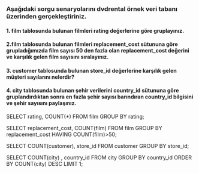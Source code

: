 ### Aşağıdaki sorgu senaryolarını dvdrental örnek veri tabanı üzerinden gerçekleştiriniz.

#### 1. film tablosunda bulunan filmleri rating değerlerine göre gruplayınız.
#### 2.film tablosunda bulunan filmleri replacement_cost sütununa göre grupladığımızda film sayısı 50 den fazla olan replacement_cost değerini ve karşılık gelen film sayısını sıralayınız.
#### 3. customer tablosunda bulunan store_id değerlerine karşılık gelen müşteri sayılarını nelerdir?
#### 4. city tablosunda bulunan şehir verilerini country_id sütununa göre gruplandırdıktan sonra en fazla şehir sayısı barındıran country_id bilgisini ve şehir sayısını paylaşınız.

SELECT rating, COUNT(*) FROM film GROUP BY rating;

SELECT replacement_cost, COUNT(film) FROM film GROUP BY replacement_cost HAVING COUNT(film)>50;

SELECT COUNT(customer), store_id FROM customer GROUP BY store_id;

SELECT COUNT(city) , country_id FROM city GROUP BY country_id ORDER BY COUNT(city) DESC LIMIT 1;